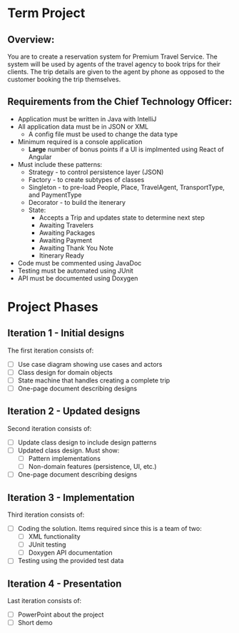 # Term Project
## Overview:
You are to create a reservation system for Premium Travel Service. The system will be used by agents of the travel agency to book trips for their clients. The trip details are given to the agent by phone as opposed to the customer booking the trip themselves.

## Requirements from the Chief Technology Officer:
* Application must be written in Java with IntelliJ
* All application data must be in JSON or XML
  * A config file must be used to change the data type
* Minimum required is a console application
  * **Large** number of bonus points if a UI is implmented using React of Angular
* Must include these patterns:
  * Strategy - to control persistence layer (JSON)
  * Factory - to create subtypes of classes
  * Singleton - to pre-load People, Place, TravelAgent, TransportType, and PaymentType
  * Decorator - to build the itenerary
  * State:
    * Accepts a Trip and updates state to determine next step
    * Awaiting Travelers
    * Awaiting Packages
    * Awaiting Payment
    * Awaiting Thank You Note
    * Itinerary Ready
* Code must be commented using JavaDoc
* Testing must be automated using JUnit
* API must be documented using Doxygen


# Project Phases
## Iteration 1 - Initial designs
The first iteration consists of:
- [ ] Use case diagram showing use cases and actors
- [ ] Class design for domain objects
- [ ] State machine that handles creating a complete trip
- [ ] One-page document describing designs

## Iteration 2 - Updated designs
Second iteration consists of:
- [ ] Update class design to include design patterns
- [ ] Updated class design. Must show:
  - [ ] Pattern implementations
  - [ ] Non-domain features (persistence, UI, etc.)
- [ ] One-page document describing designs

## Iteration 3 - Implementation
Third iteration consists of:
- [ ] Coding the solution. Items required since this is a team of two:
  - [ ] XML functionality
  - [ ] JUnit testing
  - [ ] Doxygen API documentation
- [ ] Testing using the provided test data

## Iteration 4 - Presentation
Last iteration consists of:
- [ ] PowerPoint about the project
- [ ] Short demo
